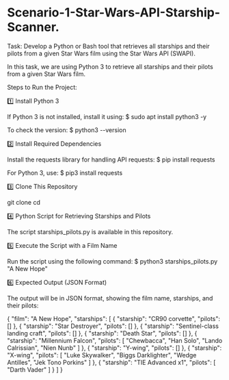 # Scenario-1-Star-Wars-API-Starship-Scanner.

Task: 
Develop a Python or Bash tool that retrieves all starships and their pilots from a given Star Wars film using the Star Wars API (SWAPI).

In this task, we are using Python 3 to retrieve all starships and their pilots from a given Star Wars film.

Steps to Run the Project:

1️⃣ Install Python 3

If Python 3 is not installed, install it using:
$ sudo apt install python3 -y

To check the version:
$ python3 --version

2️⃣ Install Required Dependencies

Install the requests library for handling API requests:
$ pip install requests

For Python 3, use:
$ pip3 install requests

3️⃣ Clone This Repository

git clone <repository-url>
cd <repository-name>

4️⃣ Python Script for Retrieving Starships and Pilots

The script starships_pilots.py is available in this repository.

5️⃣ Execute the Script with a Film Name

Run the script using the following command:
$ python3 starships_pilots.py "A New Hope"


6️⃣ Expected Output (JSON Format)

The output will be in JSON format, showing the film name, starships, and their pilots:

{
    "film": "A New Hope",
    "starships": [
        {
            "starship": "CR90 corvette",
            "pilots": []
        },
        {
            "starship": "Star Destroyer",
            "pilots": []
        },
        {
            "starship": "Sentinel-class landing craft",
            "pilots": []
        },
        {
            "starship": "Death Star",
            "pilots": []
        },
        {
            "starship": "Millennium Falcon",
            "pilots": [
                "Chewbacca",
                "Han Solo",
                "Lando Calrissian",
                "Nien Nunb"
            ]
        },
        {
            "starship": "Y-wing",
            "pilots": []
        },
        {
            "starship": "X-wing",
            "pilots": [
                "Luke Skywalker",
                "Biggs Darklighter",
                "Wedge Antilles",
                "Jek Tono Porkins"
            ]
        },
        {
            "starship": "TIE Advanced x1",
            "pilots": [
                "Darth Vader"
            ]
        }
    ]
}






